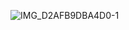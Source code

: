 
![IMG_D2AFB9DBA4D0-1](https://github.com/NaomiRozenberg/unit-4/assets/142605919/12f95b60-591c-4025-bf94-47fca9675b3d)
